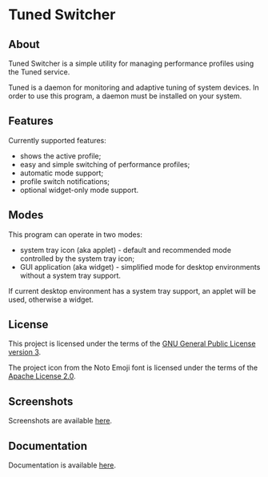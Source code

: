 # Tuned Switcher

## About

Tuned Switcher is a simple utility for managing performance profiles using the Tuned service.

Tuned is a daemon for monitoring and adaptive tuning of system devices. In order to use this program, a daemon must be installed on your system.

## Features

Currently supported features:

  * shows the active profile;
  * easy and simple switching of performance profiles;
  * automatic mode support;
  * profile switch notifications;
  * optional widget-only mode support.

## Modes

This program can operate in two modes:

  * system tray icon (aka applet) - default and recommended mode controlled by the system tray icon;
  * GUI application (aka widget) - simplified mode for desktop environments without a system tray support.

If current desktop environment has a system tray support, an applet will be used, otherwise a widget.

## License

This project is licensed under the terms of the [GNU General Public License version 3](COPYING).

The project icon from the Noto Emoji font is licensed under the terms of the [Apache License 2.0](licenses/noto-emoji.LICENSE.txt).

## Screenshots

Screenshots are available [here](docs/screenshots.md).

## Documentation

Documentation is available [here](docs/README.md).
